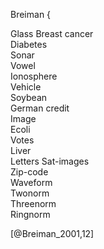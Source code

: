 Breiman {

Glass
Breast cancer   
Diabetes    
Sonar    
Vowel    
Ionosphere   
Vehicle    
Soybean    
German credit    
Image   
Ecoli    
Votes    
Liver    
Letters
Sat-images    
Zip-code    
Waveform    
Twonorm    
Threenorm    
Ringnorm    

[@Breiman_2001,12]

